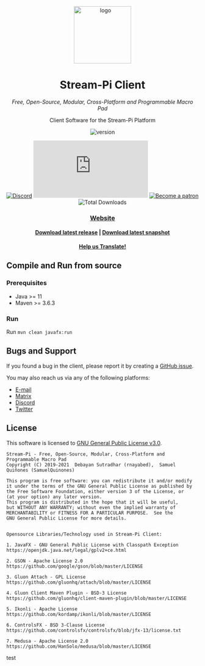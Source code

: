 <div align="center">
<img src="https://raw.githubusercontent.com/stream-pi/client/master/logo.png" height="150" alt="logo">

# Stream-Pi Client

*Free, Open-Source, Modular, Cross-Platform and Programmable Macro Pad*

Client Software for the Stream-Pi Platform

![version](https://img.shields.io/badge/Version-1.0.0%20EA+3-green)

[![Discord](https://discordapp.com/api/guilds/582313435149238295/widget.png?style=shield)](https://discord.gg/BExqGmk)
[![Matrix](https://img.shields.io/matrix/stream-pi-general:matrix.org?label=Matrix)](https://matrix.to/#/!hTwUYZonUXThjkMhCD:matrix.org?via=matrix.org)
[![Become a patron](https://img.shields.io/badge/dynamic/json?color=%23e85b46&label=Donate&query=data.attributes.patron_count&suffix=%20patrons&url=https%3A%2F%2Fwww.patreon.com%2Fapi%2Fcampaigns%2F5789155)](https://www.patreon.com/streampi)
![Total Downloads](https://img.shields.io/github/downloads/stream-pi/client/total?label=Total%20Downloads)

### [Website](https://stream-pi.com)
#### [Download latest release](https://github.com/stream-pi/client/releases/tag/1.0.0-EA%2B3) | [Download latest snapshot](https://github.com/stream-pi/client/releases/tag/1.0.0-EA%2B4-SNAPSHOT)
#### [Help us Translate!](https://github.com/stream-pi/client/blob/master/i18n.md)
</div>


## Compile and Run from source

### Prerequisites

- Java >= 11
- Maven >= 3.6.3

### Run

Run `mvn clean javafx:run`


## Bugs and Support

If you found a bug in the client, please report it by creating a [GitHub issue](https://github.com/stream-pi/client/issues).

You may also reach us via any of the following platforms:
* [E-mail](mailto:contact@stream-pi.com)
* [Matrix](https://matrix.to/#/!hTwUYZonUXThjkMhCD:matrix.org?via=matrix.org)
* [Discord](https://discord.gg/BExqGmk)
* [Twitter](https://twitter.com/stream_pi)


## License

This software is licensed to [GNU General Public License v3.0](https://github.com/stream-pi/client/blob/master/LICENSE).
```
Stream-Pi - Free, Open-Source, Modular, Cross-Platform and Programmable Macro Pad
Copyright (C) 2019-2021  Debayan Sutradhar (rnayabed),  Samuel Quiñones (SamuelQuinones)

This program is free software: you can redistribute it and/or modify
it under the terms of the GNU General Public License as published by
the Free Software Foundation, either version 3 of the License, or
(at your option) any later version.
This program is distributed in the hope that it will be useful,
but WITHOUT ANY WARRANTY; without even the implied warranty of
MERCHANTABILITY or FITNESS FOR A PARTICULAR PURPOSE.  See the
GNU General Public License for more details.


Opensource Libraries/Technology used in Stream-Pi Client:

1. JavaFX - GNU General Public License with Classpath Exception
https://openjdk.java.net/legal/gplv2+ce.html

2. GSON - Apache License 2.0
https://github.com/google/gson/blob/master/LICENSE

3. Gluon Attach - GPL License
https://github.com/gluonhq/attach/blob/master/LICENSE

4. Gluon Client Maven Plugin - BSD-3 License
https://github.com/gluonhq/client-maven-plugin/blob/master/LICENSE

5. Ikonli - Apache License
https://github.com/kordamp/ikonli/blob/master/LICENSE

6. ControlsFX - BSD 3-Clause License
https://github.com/controlsfx/controlsfx/blob/jfx-13/license.txt

7. Medusa - Apache License 2.0
https://github.com/HanSolo/medusa/blob/master/LICENSE
```

test
